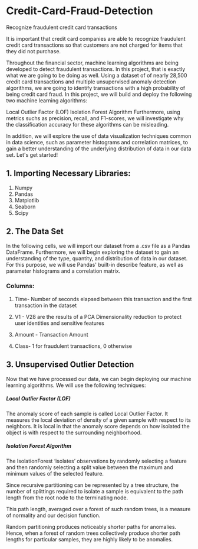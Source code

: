 # Credit-Card-Fraud-Detection
Recognize fraudulent credit card transactions

   It is important that credit card companies are able to recognize fraudulent credit card transactions so that customers are not charged for items that they did not purchase.

Throughout the financial sector, machine learning algorithms are being developed to detect fraudulent transactions. In this project, that is exactly what we are going to be doing as well. Using a dataset of of nearly 28,500 credit card transactions and multiple unsupervised anomaly detection algorithms, we are going to identify transactions with a high probability of being credit card fraud. In this project, we will build and deploy the following two machine learning algorithms:

Local Outlier Factor (LOF)
Isolation Forest Algorithm
Furthermore, using metrics suchs as precision, recall, and F1-scores, we will investigate why the classification accuracy for these algorithms can be misleading.

In addition, we will explore the use of data visualization techniques common in data science, such as parameter histograms and correlation matrices, to gain a better understanding of the underlying distribution of data in our data set. Let's get started!



## 1. Importing Necessary Libraries:

1. Numpy
2. Pandas
3. Matplotlib
4. Seaborn
5. Scipy

## 2. The Data Set

In the following cells, we will import our dataset from a .csv file as a Pandas DataFrame. Furthermore, we will begin exploring the dataset to gain an understanding of the type, quantity, and distribution of data in our dataset. For this purpose, we will use Pandas' built-in describe feature, as well as parameter histograms and a correlation matrix.

### Columns:

1) Time- Number of seconds elapsed between this transaction and the first transaction in the dataset

2) V1 - V28 are the results of a PCA Dimensionality reduction to protect user identities and sensitive features

3) Amount - Transaction Amount

4) Class- 1 for fraudulent transactions, 0 otherwise

## 3. Unsupervised Outlier Detection

Now that we have processed our data, we can begin deploying our machine learning algorithms. We will use the following techniques:

##### Local Outlier Factor (LOF)

The anomaly score of each sample is called Local Outlier Factor. It measures the local deviation of density of a given sample with respect to its neighbors. It is local in that the anomaly score depends on how isolated the object is with respect to the surrounding neighborhood.

##### Isolation Forest Algorithm

The IsolationForest ‘isolates’ observations by randomly selecting a feature and then randomly selecting a split value between the maximum and minimum values of the selected feature.

Since recursive partitioning can be represented by a tree structure, the number of splittings required to isolate a sample is equivalent to the path length from the root node to the terminating node.

This path length, averaged over a forest of such random trees, is a measure of normality and our decision function.

Random partitioning produces noticeably shorter paths for anomalies. Hence, when a forest of random trees collectively produce shorter path lengths for particular samples, they are highly likely to be anomalies.
